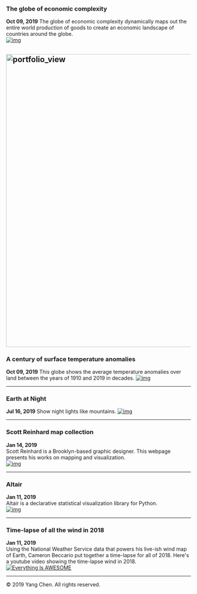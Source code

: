 ### The globe of economic complexity
**Oct 09, 2019**
The globe of economic complexity dynamically maps out the entire world production of goods to create an economic landscape of countries around the globe.  
[![img](http://4.bp.blogspot.com/-wCH4DD1FMRo/VdwnwpLNuWI/AAAAAAAAsU8/YTorxonb6kY/s523/logo.gif)](http://globe.cid.harvard.edu/)

[<img width="800" alt="portfolio_view" src="http://4.bp.blogspot.com/-wCH4DD1FMRo/VdwnwpLNuWI/AAAAAAAAsU8/YTorxonb6kY/s523/logo.gif">](http://globe.cid.harvard.edu/)
---

### A century of surface temperature anomalies
**Oct 09, 2019**
This globe shows the average temperature anomalies over land between the years of 1910 and 2019 in decades.
[![img](https://lh3.googleusercontent.com/tiomP2XCGzITMUCqd8qchxDX-rfUdrZy8RkdSmYZRpMJh8mVieYHAVH0TtqhauFBHTfGewXCPquXZfVuAwuL4i8GmPkvFQ=s850)](http://students.washington.edu/aodhan/webgl_globe.html)

---

### Earth at Night
**Jul 16, 2019**
Show night lights like mountains.
[![img](https://pbs.twimg.com/media/D0_za67XcAQYpif?format=jpg&name=medium)](https://jwasilgeo.github.io/esri-experiments/earth-at-night/)

--- 

### Scott Reinhard map collection
**Jan 14, 2019**  
Scott Reinhard is a Brooklyn-based graphic designer. This webpage presents his works on mapping and visualization.  
[![img](https://freight.cargocollective.com/w/2000/q/94/i/4db1cd8b5b04016468367d3c0157fee5c7fd143d07ff3c02dab60757feec96b3/Couteau-des-prairies-forweb.jpg)](https://scottreinhard.com/Mapping-and-Visualization)

--- 

### Altair
**Jan 11, 2019**  
Altair is a declarative statistical visualization library for Python.  
[![img](https://embedwistia-a.akamaihd.net/deliveries/25a8ddb65349f1dcb8423a919074eeceffb77810.jpg)](https://github.com/altair-viz/altair)

---

### Time-lapse of all the wind in 2018
**Jan 11, 2019**  
Using the National Weather Service data that powers his live-ish wind map of Earth, Cameron Beccario put together a time-lapse for all of 2018. Here's a youtube video showing the time-lapse wind in 2018.  
[![Everything Is AWESOME](https://img.youtube.com/vi/obsw9qiBnjo/0.jpg)](https://youtu.be/obsw9qiBnjo "Earth")

---  
© 2019 Yang Chen. All rights reserved.
